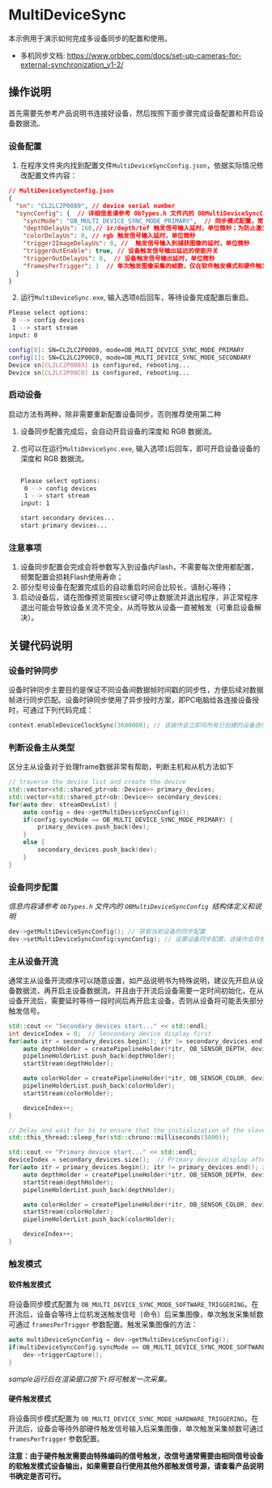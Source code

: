 # MultiDeviceSync

本示例用于演示如何完成多设备同步的配置和使用。
* 多机同步文档: https://www.orbbec.com/docs/set-up-cameras-for-external-synchronization_v1-2/

## 操作说明

首先需要先参考产品说明书连接好设备，然后按照下面步骤完成设备配置和开启设备数据流。

### 设备配置

1. 在程序文件夹内找到配置文件`MultiDeviceSyncConfig.json`，依据实际情况修改配置文件内容：

``` json
// MultiDeviceSyncConfig.json
{
  "sn": "CL2LC2P0089", // device serial number
  "syncConfig": {  // 详细信息请参考 ObTypes.h 文件内的 OBMultiDeviceSyncConfig 结构体定义和说明
    "syncMode": "OB_MULTI_DEVICE_SYNC_MODE_PRIMARY",  // 同步模式配置，常用模式：“OB_MULTI_DEVICE_SYNC_MODE_PRIMARY、OB_MULTI_DEVICE_SYNC_MODE_SECONDARY、OB_MULTI_DEVICE_SYNC_MODE_SECONDARY_SYNCED”, 在include\libobsensor\h\ObTypes.h中定义的枚举
    "depthDelayUs": 160,// ir/depth/tof 触发信号输入延时，单位微秒；为防止激光干扰，建议不同设备间通过将该延时配置，使激光错开160us
    "colorDelayUs": 0, // rgb 触发信号输入延时，单位微秒
    "trigger2ImageDelayUs": 0, //  触发信号输入到捕获图像的延时，单位微秒
    "triggerOutEnable": true, // 设备触发信号输出延迟的使能开关
    "triggerOutDelayUs": 0,  // 设备触发信号输出延时，单位微秒
    "framesPerTrigger": 1  // 单次触发图像采集的帧数，仅在软件触发模式和硬件触发模式下有效。
  }
}
```

2. 运行`MultiDeviceSync.exe`, 输入选项`0`后回车，等待设备完成配置后重启。

```bash
Please select options:
 0 --> config devices
 1 --> start stream
input: 0

config[0]: SN=CL2LC2P0089, mode=OB_MULTI_DEVICE_SYNC_MODE_PRIMARY
config[1]: SN=CL2LC2P00C0, mode=OB_MULTI_DEVICE_SYNC_MODE_SECONDARY
Device sn[CL2LC2P0089] is configured, rebooting...
Device sn[CL2LC2P00C0] is configured, rebooting...
```

### 启动设备

​启动方法有两种，除非需要重新配置设备同步，否则推荐使用第二种

1. 设备同步配置完成后，会自动开启设备的深度和 RGB 数据流。

2. 也可以在运行`MultiDeviceSync.exe`, 输入选项`1`后回车，即可开启设备设备的深度和 RGB 数据流。

   ```bash

   Please select options:
    0 --> config devices
    1 --> start stream
   input: 1

   start secondary devices...
   start primary devices...
   ```

### 注意事项

1. 设备同步配置会完成会将参数写入到设备内Flash，不需要每次使用都配置，频繁配置会损耗Flash使用寿命；
2. 部分型号设备在配置完成后的自动重启时间会比较长，请耐心等待；
3. 启动设备后，请在图像预览窗按`ESC`键可停止数据流并退出程序，非正常程序退出可能会导致设备关流不完全，从而导致从设备一直被触发（可重启设备解决）。

## 关键代码说明

### 设备时钟同步

设备时钟同步主要目的是保证不同设备间数据帧时间戳的同步性，方便后续对数据帧进行同步匹配。设备时钟同步使用了异步授时方案，即PC电脑给各连接设备授时，可通过下列代码完成：

```cpp
context.enableDeviceClockSync(3600000); // 该操作会立即将所有已创建的设备进行授时同步，并且每过一小时（3600000秒）会自动授时一次
```

### 判断设备主从类型
区分主从设备对于处理frame数据非常有帮助，判断主机和从机方法如下
```cpp
// traverse the device list and create the device
std::vector<std::shared_ptr<ob::Device>> primary_devices;
std::vector<std::shared_ptr<ob::Device>> secondary_devices;
for(auto dev: streamDevList) {
    auto config = dev->getMultiDeviceSyncConfig();
    if(config.syncMode == OB_MULTI_DEVICE_SYNC_MODE_PRIMARY) {
        primary_devices.push_back(dev);
    }
    else {
        secondary_devices.push_back(dev);
    }
}
```

### 设备同步配置

*信息内容请参考 `ObTypes.h` 文件内的 `OBMultiDeviceSyncConfig `结构体定义和说明*

```cpp
dev->getMultiDeviceSyncConfig(); // 获取当前设备的同步配置
dev->setMultiDeviceSyncConfig(syncConfig); // 设置设备同步配置，该操作会将参数写入到设备Flash，设备重启后生效
```

### 主从设备开流

通常主从设备开流顺序可以随意设置，如产品说明书为特殊说明，建议先开启从设备数据流，再开启主设备数据流。并且由于开流后设备需要一定时间初始化，在从设备开流后，需要延时等待一段时间后再开启主设备，否则从设备将可能丢失部分触发信号。

```cpp
std::cout << "Secondary devices start..." << std::endl;
int deviceIndex = 0;  // Sencondary device display first
for(auto itr = secondary_devices.begin(); itr != secondary_devices.end(); itr++) {
    auto depthHolder = createPipelineHolder(*itr, OB_SENSOR_DEPTH, deviceIndex);
    pipelineHolderList.push_back(depthHolder);
    startStream(depthHolder);

    auto colorHolder = createPipelineHolder(*itr, OB_SENSOR_COLOR, deviceIndex);
    pipelineHolderList.push_back(colorHolder);
    startStream(colorHolder);

    deviceIndex++;
}

// Delay and wait for 5s to ensure that the initialization of the slave device is completed
std::this_thread::sleep_for(std::chrono::milliseconds(5000));

std::cout << "Primary device start..." << std::endl;
deviceIndex = secondary_devices.size();  // Primary device display after primary devices.
for(auto itr = primary_devices.begin(); itr != primary_devices.end(); itr++) {
    auto depthHolder = createPipelineHolder(*itr, OB_SENSOR_DEPTH, deviceIndex);
    startStream(depthHolder);
    pipelineHolderList.push_back(depthHolder);

    auto colorHolder = createPipelineHolder(*itr, OB_SENSOR_COLOR, deviceIndex);
    startStream(colorHolder);
    pipelineHolderList.push_back(colorHolder);

    deviceIndex++;
}
```
### 触发模式

#### 软件触发模式

将设备同步模式配置为 `OB_MULTI_DEVICE_SYNC_MODE_SOFTWARE_TRIGGERING`，在开流后，设备会等待上位机发送触发信号（命令）后采集图像，单次触发采集帧数可通过 `framesPerTrigger` 参数配置。触发采集图像的方法：

```c++
auto multiDeviceSyncConfig = dev->getMultiDeviceSyncConfig();
if(multiDeviceSyncConfig.syncMode == OB_MULTI_DEVICE_SYNC_MODE_SOFTWARE_TRIGGERING) {
    dev->triggerCapture();
}
```

*sample运行后在渲染窗口按下`t`将可触发一次采集。*

#### 硬件触发模式

将设备同步模式配置为 `OB_MULTI_DEVICE_SYNC_MODE_HARDWARE_TRIGGERING`，在开流后，设备会等待外部硬件触发信号输入后采集图像，单次触发采集帧数可通过 `framesPerTrigger` 参数配置。

**注意：由于硬件触发需要由特殊编码的信号触发，改信号通常需要由相同信号设备的软触发模式设备输出，如果需要自行使用其他外部触发信号源，请查看产品说明书确定是否可行。**
